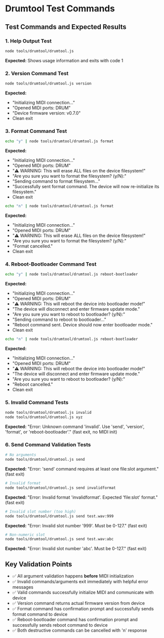 # Drumtool Test Commands

## Test Commands and Expected Results

### 1. Help Output Test
```bash
node tools/drumtool/drumtool.js
```
**Expected:** Shows usage information and exits with code 1

### 2. Version Command Test
```bash
node tools/drumtool/drumtool.js version
```
**Expected:** 
- "Initializing MIDI connection..."
- "Opened MIDI ports: DRUM" 
- "Device firmware version: v0.7.0"
- Clean exit

### 3. Format Command Test
```bash
echo "y" | node tools/drumtool/drumtool.js format
```
**Expected:**
- "Initializing MIDI connection..."
- "Opened MIDI ports: DRUM"
- "⚠️  WARNING: This will erase ALL files on the device filesystem!"
- "Are you sure you want to format the filesystem? (y/N):"
- "Sending command to format filesystem..."
- "Successfully sent format command. The device will now re-initialize its filesystem."
- Clean exit

```bash
echo "n" | node tools/drumtool/drumtool.js format
```
**Expected:**
- "Initializing MIDI connection..."
- "Opened MIDI ports: DRUM"
- "⚠️  WARNING: This will erase ALL files on the device filesystem!"
- "Are you sure you want to format the filesystem? (y/N):"
- "Format cancelled."
- Clean exit

### 4. Reboot-Bootloader Command Test
```bash
echo "y" | node tools/drumtool/drumtool.js reboot-bootloader
```
**Expected:**
- "Initializing MIDI connection..."
- "Opened MIDI ports: DRUM"
- "⚠️  WARNING: This will reboot the device into bootloader mode!"
- "The device will disconnect and enter firmware update mode."
- "Are you sure you want to reboot to bootloader? (y/N):"
- "Sending command to reboot to bootloader..."
- "Reboot command sent. Device should now enter bootloader mode."
- Clean exit

```bash
echo "n" | node tools/drumtool/drumtool.js reboot-bootloader
```
**Expected:**
- "Initializing MIDI connection..."
- "Opened MIDI ports: DRUM"
- "⚠️  WARNING: This will reboot the device into bootloader mode!"
- "The device will disconnect and enter firmware update mode."
- "Are you sure you want to reboot to bootloader? (y/N):"
- "Reboot cancelled."
- Clean exit

### 5. Invalid Command Tests
```bash
node tools/drumtool/drumtool.js invalid
node tools/drumtool/drumtool.js xyz
```
**Expected:** "Error: Unknown command 'invalid'. Use 'send', 'version', 'format', or 'reboot-bootloader'." (fast exit, no MIDI init)

### 6. Send Command Validation Tests
```bash
# No arguments
node tools/drumtool/drumtool.js send
```
**Expected:** "Error: 'send' command requires at least one file:slot argument." (fast exit)

```bash
# Invalid format
node tools/drumtool/drumtool.js send invalidformat
```
**Expected:** "Error: Invalid format 'invalidformat'. Expected 'file:slot' format." (fast exit)

```bash
# Invalid slot number (too high)
node tools/drumtool/drumtool.js send test.wav:999
```
**Expected:** "Error: Invalid slot number '999'. Must be 0-127." (fast exit)

```bash
# Non-numeric slot
node tools/drumtool/drumtool.js send test.wav:abc
```
**Expected:** "Error: Invalid slot number 'abc'. Must be 0-127." (fast exit)

## Key Validation Points
- ✅ All argument validation happens **before** MIDI initialization
- ✅ Invalid commands/arguments exit immediately with helpful error messages
- ✅ Valid commands successfully initialize MIDI and communicate with device
- ✅ Version command returns actual firmware version from device
- ✅ Format command has confirmation prompt and successfully sends format command to device
- ✅ Reboot-bootloader command has confirmation prompt and successfully sends reboot command to device
- ✅ Both destructive commands can be cancelled with 'n' response